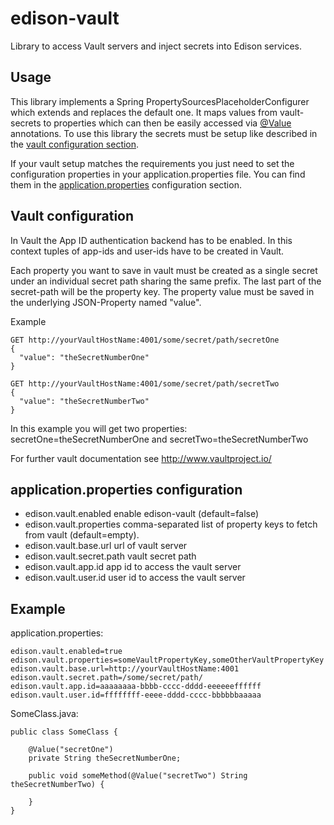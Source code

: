 # edison-vault
Library to access Vault servers and inject secrets into Edison services.

## Usage
This library implements a Spring PropertySourcesPlaceholderConfigurer which extends and replaces the default one. It maps 
values from vault-secrets to properties which can then be easily accessed via 
<a href="http://docs.spring.io/spring/docs/4.2.1.RELEASE/javadoc-api//org/springframework/beans/factory/annotation/Value.html">@Value</a> 
annotations. To use this library the secrets must be setup like described in the <a href="#vault">vault configuration section</a>. 
 
If your vault setup matches the requirements you just need to set the configuration properties in your 
application.properties file. You can find them in the <a href="#properties">application.properties</a> configuration section.

## <a name="vault">Vault configuration</a>
In Vault the App ID authentication backend has to be enabled. In this context tuples of app-ids and user-ids have to be 
created in Vault.

Each property you want to save in vault must be created as a single secret under an individual secret path sharing the 
same prefix. The last part of the secret-path will be the property key. The property value must be saved in the 
underlying JSON-Property named "value".

Example

    GET http://yourVaultHostName:4001/some/secret/path/secretOne 
    {
      "value": "theSecretNumberOne"
    }
  
    GET http://yourVaultHostName:4001/some/secret/path/secretTwo 
    {
      "value": "theSecretNumberTwo"
    }

In this example you will get two properties: secretOne=theSecretNumberOne and secretTwo=theSecretNumberTwo

For further vault documentation see <a href="http://www.vaultproject.io/">http://www.vaultproject.io/</a> 

## <a name="properties">application.properties configuration</a>

- edison.vault.enabled      enable edison-vault (default=false)
- edison.vault.properties   comma-separated list of property keys to fetch from vault (default=empty).
- edison.vault.base.url     url of vault server
- edison.vault.secret.path  vault secret path  
- edison.vault.app.id       app id to access the vault server
- edison.vault.user.id      user id to access the vault server


## Example

application.properties:

    edison.vault.enabled=true
    edison.vault.properties=someVaultPropertyKey,someOtherVaultPropertyKey
    edison.vault.base.url=http://yourVaultHostName:4001
    edison.vault.secret.path=/some/secret/path/  
    edison.vault.app.id=aaaaaaaa-bbbb-cccc-dddd-eeeeeeffffff
    edison.vault.user.id=ffffffff-eeee-dddd-cccc-bbbbbbaaaaa

SomeClass.java:

    public class SomeClass {
        
        @Value("secretOne")
        private String theSecretNumberOne;

        public void someMethod(@Value("secretTwo") String theSecretNumberTwo) {

        }
    }
